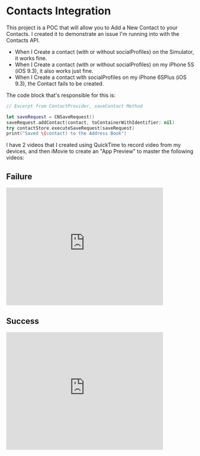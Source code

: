 # Contacts Integration

This project is a POC that will allow you to Add a New Contact to your Contacts.  I created it to demonstrate an issue I'm running into with the Contacts API.

* When I Create a contact (with or without socialProfiles) on the Simulator, it works fine.
* When I Create a contact (with or without socialProfiles) on my iPhone 5S (iOS 9.3), it also works just fine.
* When I Create a contact with socialProfiles on my iPhone 6SPlus (iOS 9.3), the Contact fails to be created.

The code block that's responsible for this is:

```swift
// Excerpt from ContactProvider, saveContact Method

let saveRequest = CNSaveRequest()
saveRequest.addContact(contact, toContainerWithIdentifier: nil)
try contactStore.executeSaveRequest(saveRequest)
print("Saved \(contact) to the Address Book")

```

I have 2 videos that I created using QuickTime to record video from my devices, and then iMovie to create an "App Preview" to master the following videos:

## Failure
<iframe width="420" height="315" src="https://www.youtube.com/embed/qGSpDvDT5No" frameborder="0" allowfullscreen></iframe>

## Success

<iframe width="420" height="315" src="https://www.youtube.com/embed/lqxjHpf-38U" frameborder="0" allowfullscreen></iframe>
